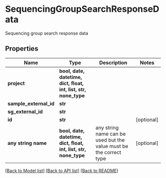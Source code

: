 # SequencingGroupSearchResponseData

Sequencing group search response data

## Properties
Name | Type | Description | Notes
------------ | ------------- | ------------- | -------------
**project** | **bool, date, datetime, dict, float, int, list, str, none_type** |  | 
**sample_external_id** | **str** |  | 
**sg_external_id** | **str** |  | 
**id** | **str** |  | [optional] 
**any string name** | **bool, date, datetime, dict, float, int, list, str, none_type** | any string name can be used but the value must be the correct type | [optional]

[[Back to Model list]](../README.md#documentation-for-models) [[Back to API list]](../README.md#documentation-for-api-endpoints) [[Back to README]](../README.md)



